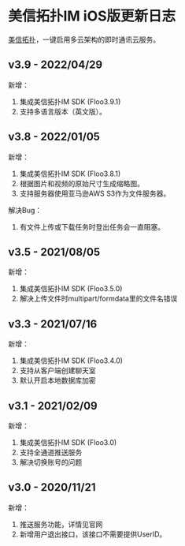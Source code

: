 # 美信拓扑IM iOS版更新日志

[美信拓扑](www.maximtop.com)，一键启用多云架构的即时通讯云服务。

## v3.9 - 2022/04/29

新增：

1. 集成美信拓扑IM SDK (Floo3.9.1)
2. 支持多语言版本（英文版）。


## v3.8 - 2022/01/05

新增：

1. 集成美信拓扑IM SDK (Floo3.8.1)
2. 根据图片和视频的原始尺寸生成缩略图。
3. 支持服务器使用亚马逊AWS S3作为文件服务器。

解决Bug：

1. 有文件上传或下载任务时登出任务会一直阻塞。

## v3.5 - 2021/08/05

新增：

1. 集成美信拓扑IM SDK (Floo3.5.0)
2. 解决上传文件时multipart/formdata里的文件名错误

## v3.3 - 2021/07/16

新增：

1. 集成美信拓扑IM SDK (Floo3.4.0)
2. 支持从客户端创建聊天室
3. 默认开启本地数据库加密


## v3.1 - 2021/02/09

新增：

1. 集成美信拓扑IM SDK (Floo3.0)
2. 支持全通道推送服务
3. 解决切换账号的问题

## v3.0 - 2020/11/21

新增：

1. 推送服务功能，详情见官网
2. 新增用户退出接口，该接口不需要提供UserID。

